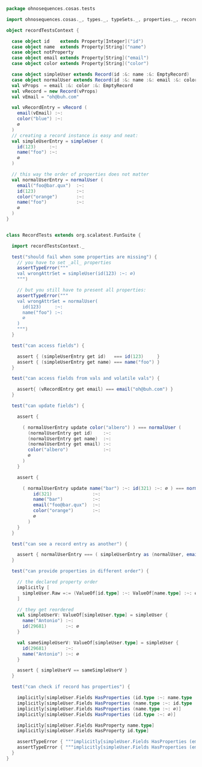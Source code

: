 
```scala
package ohnosequences.cosas.tests

import ohnosequences.cosas._, types._, typeSets._, properties._, records._

object recordTestsContext {

  case object id    extends Property[Integer]("id")
  case object name  extends Property[String]("name")
  case object notProperty
  case object email extends Property[String]("email")
  case object color extends Property[String]("color")

  case object simpleUser extends Record(id :&: name :&: EmptyRecord)
  case object normalUser extends Record(id :&: name :&: email :&: color :&: EmptyRecord)
  val vProps  = email :&: color :&: EmptyRecord
  val vRecord = new Record(vProps)
  val vEmail = "oh@buh.com"

  val vRecordEntry = vRecord (
    email(vEmail) :~:
    color("blue") :~:
    ∅
  )
  // creating a record instance is easy and neat:
  val simpleUserEntry = simpleUser (
    id(123)     :~:
    name("foo") :~:
    ∅
  )

  // this way the order of properties does not matter
  val normalUserEntry = normalUser (
    email("foo@bar.qux")  :~:
    id(123)               :~:
    color("orange")       :~:
    name("foo")           :~:
    ∅
  )
}


class RecordTests extends org.scalatest.FunSuite {

  import recordTestsContext._

  test("should fail when some properties are missing") {
    // you have to set _all_ properties
    assertTypeError("""
    val wrongAttrSet = simpleUser(id(123) :~: ∅)
    """)

    // but you still have to present all properties:
    assertTypeError("""
    val wrongAttrSet = normalUser(
      id(123)     :~:
      name("foo") :~:
      ∅
    )
    """)
  }

  test("can access fields") {

    assert { (simpleUserEntry get id)   === id(123)     }
    assert { (simpleUserEntry get name) === name("foo") }
  }

  test("can access fields from vals and volatile vals") {

    assert{ (vRecordEntry get email) === email("oh@buh.com") }
  }

  test("can update fields") {

    assert {

      ( normalUserEntry update color("albero") ) === normalUser (
        (normalUserEntry get id)    :~:
        (normalUserEntry get name)  :~:
        (normalUserEntry get email) :~:
        color("albero")             :~:
        ∅
      )
    }

    assert {

      ( normalUserEntry update name("bar") :~: id(321) :~: ∅ ) === normalUser (
          id(321)               :~:
          name("bar")           :~:
          email("foo@bar.qux")  :~:
          color("orange")       :~:
          ∅
        )
    }
  }

  test("can see a record entry as another") {

    assert { normalUserEntry === ( simpleUserEntry as (normalUser, email("foo@bar.qux") :~: color("orange") :~: ∅) ) }
  }

  test("can provide properties in different order") {

    // the declared property order
    implicitly [
      simpleUser.Raw =:= (ValueOf[id.type] :~: ValueOf[name.type] :~: ∅)
    ]

    // they get reordered
    val simpleUserV: ValueOf[simpleUser.type] = simpleUser {
      name("Antonio") :~:
      id(29681)       :~: ∅
    }

    val sameSimpleUserV: ValueOf[simpleUser.type] = simpleUser {
      id(29681)       :~:
      name("Antonio") :~: ∅
    }

    assert { simpleUserV == sameSimpleUserV }
  }

  test("can check if record has properties") {

    implicitly[simpleUser.Fields HasProperties (id.type :~: name.type :~: ∅)]
    implicitly[simpleUser.Fields HasProperties (name.type :~: id.type :~: ∅)]
    implicitly[simpleUser.Fields HasProperties (name.type :~: ∅)]
    implicitly[simpleUser.Fields HasProperties (id.type :~: ∅)]

    implicitly[simpleUser.Fields HasProperty name.type]
    implicitly[simpleUser.Fields HasProperty id.type]

    assertTypeError { """implicitly[simpleUser.Fields HasProperties (email.type :~: id.type :~: ∅)]""" }
    assertTypeError { """implicitly[simpleUser.Fields HasProperties (email.type :~: name.type :~: color.type :~: ∅)]""" }
  }
}

```




[test/scala/cosas/asserts.scala]: asserts.scala.md
[test/scala/cosas/DenotationTests.scala]: DenotationTests.scala.md
[test/scala/cosas/SubsetTypesTests.scala]: SubsetTypesTests.scala.md
[test/scala/cosas/EqualityTests.scala]: EqualityTests.scala.md
[test/scala/cosas/PropertyTests.scala]: PropertyTests.scala.md
[test/scala/cosas/RecordTests.scala]: RecordTests.scala.md
[test/scala/cosas/TypeSetTests.scala]: TypeSetTests.scala.md
[test/scala/cosas/TypeUnionTests.scala]: TypeUnionTests.scala.md
[main/scala/cosas/typeUnions.scala]: ../../../main/scala/cosas/typeUnions.scala.md
[main/scala/cosas/properties.scala]: ../../../main/scala/cosas/properties.scala.md
[main/scala/cosas/records.scala]: ../../../main/scala/cosas/records.scala.md
[main/scala/cosas/fns.scala]: ../../../main/scala/cosas/fns.scala.md
[main/scala/cosas/types.scala]: ../../../main/scala/cosas/types.scala.md
[main/scala/cosas/typeSets.scala]: ../../../main/scala/cosas/typeSets.scala.md
[main/scala/cosas/ops/typeSets/Conversions.scala]: ../../../main/scala/cosas/ops/typeSets/Conversions.scala.md
[main/scala/cosas/ops/typeSets/Filter.scala]: ../../../main/scala/cosas/ops/typeSets/Filter.scala.md
[main/scala/cosas/ops/typeSets/Subtract.scala]: ../../../main/scala/cosas/ops/typeSets/Subtract.scala.md
[main/scala/cosas/ops/typeSets/Mappers.scala]: ../../../main/scala/cosas/ops/typeSets/Mappers.scala.md
[main/scala/cosas/ops/typeSets/Union.scala]: ../../../main/scala/cosas/ops/typeSets/Union.scala.md
[main/scala/cosas/ops/typeSets/Reorder.scala]: ../../../main/scala/cosas/ops/typeSets/Reorder.scala.md
[main/scala/cosas/ops/typeSets/Take.scala]: ../../../main/scala/cosas/ops/typeSets/Take.scala.md
[main/scala/cosas/ops/typeSets/Representations.scala]: ../../../main/scala/cosas/ops/typeSets/Representations.scala.md
[main/scala/cosas/ops/typeSets/Pop.scala]: ../../../main/scala/cosas/ops/typeSets/Pop.scala.md
[main/scala/cosas/ops/typeSets/Replace.scala]: ../../../main/scala/cosas/ops/typeSets/Replace.scala.md
[main/scala/cosas/equality.scala]: ../../../main/scala/cosas/equality.scala.md